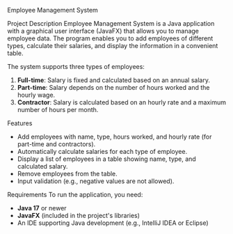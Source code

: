 Employee Management System

Project Description
Employee Management System is a Java application with a graphical user interface (JavaFX) that allows you to manage employee data. The program enables you to add employees of different types, calculate their salaries, and display the information in a convenient table.

The system supports three types of employees:
1. **Full-time**: Salary is fixed and calculated based on an annual salary.
2. **Part-time**: Salary depends on the number of hours worked and the hourly wage.
3. **Contractor**: Salary is calculated based on an hourly rate and a maximum number of hours per month.

Features
- Add employees with name, type, hours worked, and hourly rate (for part-time and contractors).
- Automatically calculate salaries for each type of employee.
- Display a list of employees in a table showing name, type, and calculated salary.
- Remove employees from the table.
- Input validation (e.g., negative values are not allowed).

Requirements
To run the application, you need:
- **Java 17** or newer
- **JavaFX** (included in the project's libraries)
- An IDE supporting Java development (e.g., IntelliJ IDEA or Eclipse)

